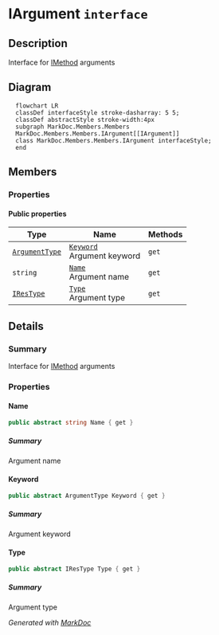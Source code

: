 # IArgument `interface`

## Description
Interface for [IMethod](./markdocmembersmembers-IMethod) arguments

## Diagram
```mermaid
  flowchart LR
  classDef interfaceStyle stroke-dasharray: 5 5;
  classDef abstractStyle stroke-width:4px
  subgraph MarkDoc.Members.Members
  MarkDoc.Members.Members.IArgument[[IArgument]]
  class MarkDoc.Members.Members.IArgument interfaceStyle;
  end
```

## Members
### Properties
#### Public  properties
| Type | Name | Methods |
| --- | --- | --- |
| [`ArgumentType`](./markdocmembersenums-ArgumentType) | [`Keyword`](markdocmembersmembers-IArgument#keyword)<br>Argument keyword | `get` |
| `string` | [`Name`](markdocmembersmembers-IArgument#name)<br>Argument name | `get` |
| [`IResType`](./markdocmembersresolvedtypes-IResType) | [`Type`](markdocmembersmembers-IArgument#type)<br>Argument type | `get` |

## Details
### Summary
Interface for [IMethod](./markdocmembersmembers-IMethod) arguments

### Properties
#### Name
```csharp
public abstract string Name { get }
```
##### Summary
Argument name

#### Keyword
```csharp
public abstract ArgumentType Keyword { get }
```
##### Summary
Argument keyword

#### Type
```csharp
public abstract IResType Type { get }
```
##### Summary
Argument type

*Generated with* [*MarkDoc*](https://github.com/hailstorm75/MarkDoc.Core)

